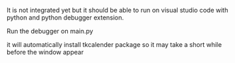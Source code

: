 It is not integrated yet but it should be able to run on visual studio code with python and python debugger extension.

Run the debugger on main.py

it will automatically install tkcalender package so it may take a short while before the window appear